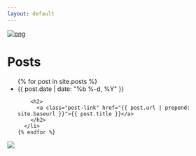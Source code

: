 ```yaml
---
layout: default
---
```


[![png]({{site.baseurl}}/assets/images/search/google.png)](https://www.google.com)

<div class="home">

  <h1 class="page-heading">Posts</h1>

  <ul class="post-list">
    {% for post in site.posts %}
      <li>
        <span class="post-meta">{{ post.date | date: "%b %-d, %Y" }}</span>

        <h2>
          <a class="post-link" href="{{ post.url | prepend: site.baseurl }}">{{ post.title }}</a>
        </h2>
      </li>
    {% endfor %}
  </ul>

  <p class="rss-subscribe"><a href="{{ "/feed.xml" | prepend: site.baseurl }}"><img src="{{site.baseurl}}/assets/images/home/rss.png"></a></p>

</div>